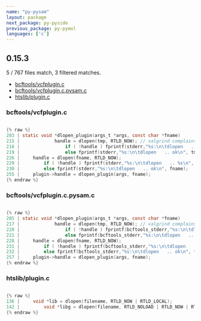```yaml
---
name: "py-pysam"
layout: package
next_package: py-pyside
previous_package: py-pymol
languages: ['c']
---
```

## 0.15.3
5 / 767 files match, 3 filtered matches.

 - [bcftools/vcfplugin.c](#bcftoolsvcfpluginc)
 - [bcftools/vcfplugin.c.pysam.c](#bcftoolsvcfplugincpysamc)
 - [htslib/plugin.c](#htslibpluginc)

### bcftools/vcfplugin.c

```c

{% raw %}
203 | static void *dlopen_plugin(args_t *args, const char *fname)
215 |             handle = dlopen(tmp, RTLD_NOW); // valgrind complains about unfreed memory, not our problem though
218 |                 if ( !handle ) fprintf(stderr,"%s:\n\tdlopen   .. %s\n", tmp,dlerror());
219 |                 else fprintf(stderr,"%s:\n\tdlopen   .. ok\n", tmp);
226 |     handle = dlopen(fname, RTLD_NOW);
229 |         if ( !handle ) fprintf(stderr,"%s:\n\tdlopen   .. %s\n", fname,dlerror());
230 |         else fprintf(stderr,"%s:\n\tdlopen   .. ok\n", fname);
255 |     plugin->handle = dlopen_plugin(args, fname);
{% endraw %}

```
### bcftools/vcfplugin.c.pysam.c

```c

{% raw %}
205 | static void *dlopen_plugin(args_t *args, const char *fname)
217 |             handle = dlopen(tmp, RTLD_NOW); // valgrind complains about unfreed memory, not our problem though
220 |                 if ( !handle ) fprintf(bcftools_stderr,"%s:\n\tdlopen   .. %s\n", tmp,dlerror());
221 |                 else fprintf(bcftools_stderr,"%s:\n\tdlopen   .. ok\n", tmp);
228 |     handle = dlopen(fname, RTLD_NOW);
231 |         if ( !handle ) fprintf(bcftools_stderr,"%s:\n\tdlopen   .. %s\n", fname,dlerror());
232 |         else fprintf(bcftools_stderr,"%s:\n\tdlopen   .. ok\n", fname);
257 |     plugin->handle = dlopen_plugin(args, fname);
{% endraw %}

```
### htslib/plugin.c

```c

{% raw %}
136 |     void *lib = dlopen(filename, RTLD_NOW | RTLD_LOCAL);
142 |         void *libg = dlopen(filename, RTLD_NOLOAD | RTLD_NOW | RTLD_GLOBAL);
{% endraw %}

```